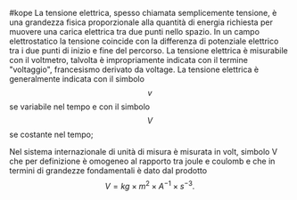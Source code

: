 #kope 
La tensione elettrica, spesso chiamata semplicemente tensione, è una grandezza fisica proporzionale alla quantità di energia richiesta per muovere una carica elettrica tra due punti nello spazio. In un campo elettrostatico la tensione coincide con la differenza di potenziale elettrico tra i due punti di inizio e fine del percorso. La tensione elettrica è misurabile con il voltmetro, talvolta è impropriamente indicata con il termine "voltaggio", francesismo derivato da voltage. La tensione elettrica è generalmente indicata con il simbolo  $$v$$  se variabile nel tempo e con il simbolo $$V$$  se costante nel tempo; 

Nel sistema internazionale di unità di misura è misurata in volt, simbolo 
	V
che per definizione è omogeneo al rapporto tra joule e coulomb e che in termini di grandezze fondamentali è dato dal prodotto $$V = kg × m^2 × A^{−1} × s^{−3}.$$
